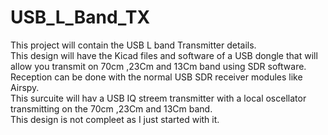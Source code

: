 # USB_L_Band_TX
This project will contain the USB L band Transmitter details.<br>
This design will have the Kicad files and software of a USB dongle that will allow you transmit on 70cm ,23Cm and 13Cm band using SDR software.<br>
Reception can be done with the normal USB SDR receiver modules like Airspy.<br>
This surcuite will hav a USB IQ streem transmitter with a local oscellator transmitting on the 70cm ,23Cm and 13Cm band.<br>
This design is not compleet as I just started with it.
